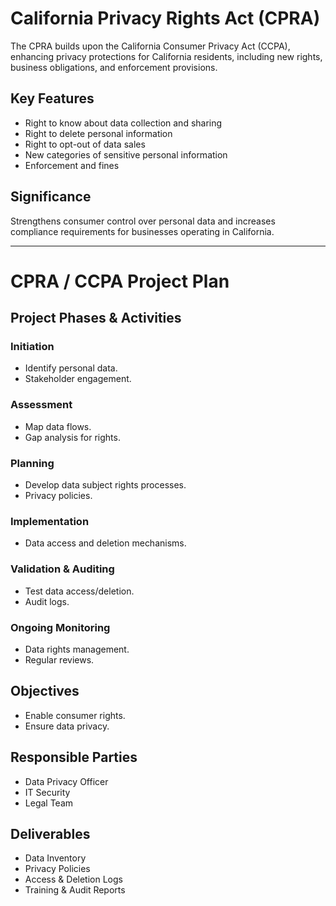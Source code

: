 # California Privacy Rights Act (CPRA)

The CPRA builds upon the California Consumer Privacy Act (CCPA), enhancing privacy protections for California residents, including new rights, business obligations, and enforcement provisions.

## Key Features
- Right to know about data collection and sharing
- Right to delete personal information
- Right to opt-out of data sales
- New categories of sensitive personal information
- Enforcement and fines

## Significance
Strengthens consumer control over personal data and increases compliance requirements for businesses operating in California.

---

# CPRA / CCPA Project Plan

## Project Phases & Activities

### Initiation
- Identify personal data.
- Stakeholder engagement.

### Assessment
- Map data flows.
- Gap analysis for rights.

### Planning
- Develop data subject rights processes.
- Privacy policies.

### Implementation
- Data access and deletion mechanisms.

### Validation & Auditing
- Test data access/deletion.
- Audit logs.

### Ongoing Monitoring
- Data rights management.
- Regular reviews.

## Objectives
- Enable consumer rights.
- Ensure data privacy.

## Responsible Parties
- Data Privacy Officer
- IT Security
- Legal Team

## Deliverables
- Data Inventory
- Privacy Policies
- Access & Deletion Logs
- Training & Audit Reports
